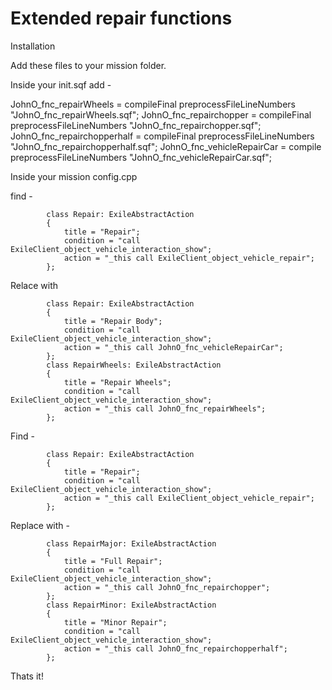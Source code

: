 # Extended repair functions	

Installation

Add these files to your mission folder.

Inside your init.sqf add -

JohnO_fnc_repairWheels = compileFinal preprocessFileLineNumbers "JohnO_fnc_repairWheels.sqf";
JohnO_fnc_repairchopper = compileFinal preprocessFileLineNumbers "JohnO_fnc_repairchopper.sqf";
JohnO_fnc_repairchopperhalf = compileFinal preprocessFileLineNumbers "JohnO_fnc_repairchopperhalf.sqf";
JohnO_fnc_vehicleRepairCar = compile preprocessFileLineNumbers "JohnO_fnc_vehicleRepairCar.sqf";

Inside your mission config.cpp

find -
	
			class Repair: ExileAbstractAction
			{
				title = "Repair";
				condition = "call ExileClient_object_vehicle_interaction_show";
				action = "_this call ExileClient_object_vehicle_repair";
			};
			
			
Relace with
			
			class Repair: ExileAbstractAction
			{
				title = "Repair Body";
				condition = "call ExileClient_object_vehicle_interaction_show";
				action = "_this call JohnO_fnc_vehicleRepairCar";
			};
			class RepairWheels: ExileAbstractAction
			{
				title = "Repair Wheels";
				condition = "call ExileClient_object_vehicle_interaction_show";
				action = "_this call JohnO_fnc_repairWheels";
			};
			
Find -

			class Repair: ExileAbstractAction
			{
				title = "Repair";
				condition = "call ExileClient_object_vehicle_interaction_show";
				action = "_this call ExileClient_object_vehicle_repair";
			};
			
Replace with -
		
			class RepairMajor: ExileAbstractAction
			{
				title = "Full Repair";
				condition = "call ExileClient_object_vehicle_interaction_show";
				action = "_this call JohnO_fnc_repairchopper";
			};
			class RepairMinor: ExileAbstractAction
			{
				title = "Minor Repair";
				condition = "call ExileClient_object_vehicle_interaction_show";
				action = "_this call JohnO_fnc_repairchopperhalf";
			};
Thats it!
			